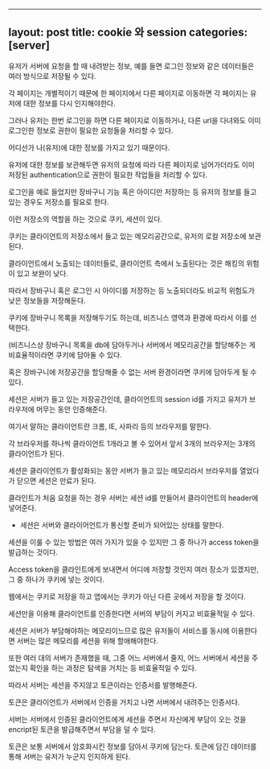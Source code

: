 ---
 layout: post
 title: cookie 와 session
 categories: [server]
 ---
 
 유저가 서버에 요청을 할 때 내려받는 정보, 예를 들면 로그인 정보와 같은 데이터들은 여러 방식으로 저장될 수 있다. 
  
 각 페이지는 개별적이기 때문에 한 페이지에서 다른 페이지로 이동하면 각 페이지는 유저에 대한 정보를 다시 인지해야한다. 
 
 그러나 유저는 한번 로그인을 하면 다른 페이지로 이동하거나, 다른 url을 다녀와도 이미 로그인한 정보로 권한이 필요한 요청들을 처리할 수 있다.  
 
 어디선가 나(유저)에 대한 정보를 가지고 있기 때문이다.
  
 유저에 대한 정보를 보관해두면 유저의 요청에 따라 다른 페이지로 넘어가더라도 이미 저장된 authentication으로 권한이 필요한 작업들을 처리할 수 있다.
  
 로그인을 예로 들었지만 장바구니 기능 혹은 아이디만 저장하는 등 유저의 정보를 들고 있는 경우도 저장소를 필요로 한다.
  
 이런 저장소의 역할을 하는 것으로 쿠키, 세션이 있다.

 쿠키는 클라이언트의 저장소에서 들고 있는 메모리공간으로, 유저의 로컬 저장소에 보관된다. 
 
 클라이언트에서 노출되는 데이터들로, 클라이언트 측에서 노출된다는 것은 해킹의 위험이 있고 보완이 낮다. 
 
 따라서 장바구니 혹은 로그인 시 아이디를 저장하는 등 노출되더라도 비교적 위험도가 낮은 정보들을 저장해둔다.
  
 쿠키에 장바구니 목록을 저장해두기도 하는데, 비즈니스 영역과 환경에 따라서 이를 선택한다. 
  
 (비즈니스상 장바구니 목록을 db에 담아두거나 서버에서 메모리공간을 할당해주는 게 비효율적이라면 쿠키에 담아둘 수 있다.
  
 혹은 장바구니에 저장공간을 할당해줄 수 없는 서버 환경이라면 쿠키에 담아두게 될 수 있다. 

 세션은 서버가 들고 있는 저장공간인데, 클라이언트의 session id를 가지고 유저가 브라우저에 머무는 동안 인증해준다.
  
 여기서 말하는 클라이언트란 크롬, IE, 사파리 등의 브라우저를 말한다. 
 
 각 브라우저를 하나씩 클라이언트 1개라고 볼 수 있어서 앞서 3개의 브라우저는 3개의 클라이언트가 된다. 
 
 세션은 클라이언트가 활성화되는 동안 서버가 들고 있는 메모리라서 브라우저를 열었다가 닫으면 세션은 만료가 된다.
 
 클라인트가 처음 요청을 하는 경우 서버는 세션 id를 만들어서 클라이언트의 header에 넣어준다. 
 
+ 세션은 서버와 클라이어언트가 통신할 준비가 되어있는 상태를 말한다. 

세션을 이룰 수 있는 방법은 여러 가지가 있을 수 있지만 그 중 하나가 access token을 발급하는 것이다.
 
 Access token을 클라인트에게 보내면서 어디에 저장할 것인지 여러 장소가 있겠지만, 그 중 하나가 쿠키에 넣는 것이다. 
 
 웹에서는 쿠키로 저장을 하고 앱에서는 쿠키가 아닌 다른 곳에서 저장을 할 것이다. 



세션만을 이용해 클라이언트를 인증한다면 서버의 부담이 커지고 비효율적일 수 있다. 
 
세션은 서버가 부담해야하는 메모리이느므로 많은 유저들이 서비스를 동시에 이용한다면 서버는 많은 메모리를 세션을 위해 할애해야한다.
  
또한 여러 대의 서버가 존재했을 때, 그중 어느 서버에서 줄지, 어느 서버에서  세션을 주었는지 확인을 하는 과정은 탐색을 거치는 등  비효율적일 수 있다.
   
따라서 서버는 세션을 주지않고 토큰이라는 인증서를 발행해준다. 

토큰은 클라이언트가 서버에서 인증을 거치고 나면 서버에서 내려주는 인증서다.  

서버는 서버에서 인증된 클라이언트에게 세션을 주면서 자신에게 부담이 오는 것을 encript된 토큰을 발급해주면서 부담을 덜 수 있다. 

토큰은 보통 서버에서 암호화시킨 정보를 담아서 쿠키에 담는다. 토큰에 담긴 데이터를 통해 서버는 유저가 누군지 인지하게 된다. 
